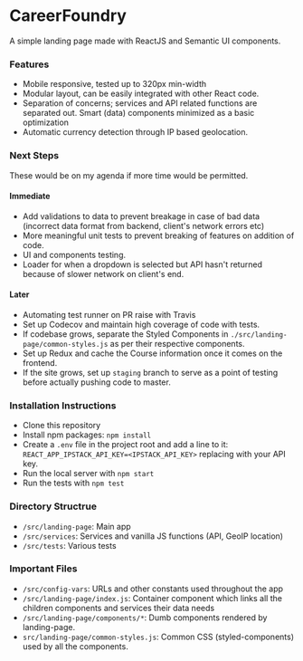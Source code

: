 # CareerFoundry
A simple landing page made with ReactJS and Semantic UI components.

### Features
- Mobile responsive, tested up to 320px min-width
- Modular layout, can be easily integrated with other React code.
- Separation of concerns; services and API related functions are separated out. Smart (data) components minimized as a basic optimization
- Automatic currency detection through IP based geolocation.

### Next Steps
These would be on my agenda if more time would be permitted.

#### Immediate
- Add validations to data to prevent breakage in case of bad data (incorrect data format from backend, client's network errors etc)
- More meaningful unit tests to prevent breaking of features on addition of code.
- UI and components testing.
- Loader for when a dropdown is selected but API hasn't returned  because of slower network on client's end.

#### Later
- Automating test runner on PR raise with Travis
- Set up Codecov and maintain high coverage of code with tests.
- If codebase grows, separate the Styled Components in `./src/landing-page/common-styles.js` as per their respective components.
- Set up Redux and cache the Course information once it comes on the frontend.
- If the site grows, set up `staging` branch to serve as a point of testing before actually pushing code to master.

### Installation Instructions
- Clone this repository
- Install npm packages: `npm install`
- Create a `.env` file in the project root and add a line to it: `REACT_APP_IPSTACK_API_KEY=<IPSTACK_API_KEY>` replacing with your API key.
- Run the local server with `npm start`
- Run the tests with `npm test`

### Directory Structrue
- `/src/landing-page`: Main app
- `/src/services`: Services and vanilla JS functions (API, GeoIP location)
- `/src/tests`: Various tests

### Important Files
- `/src/config-vars`: URLs and other constants used throughout the app
- `/src/landing-page/index.js`: Container component which links all the children components and services their data needs
- `/src/landing-page/components/*`: Dumb components rendered by landing-page.
- `src/landing-page/common-styles.js`: Common CSS (styled-components) used by all the components.
